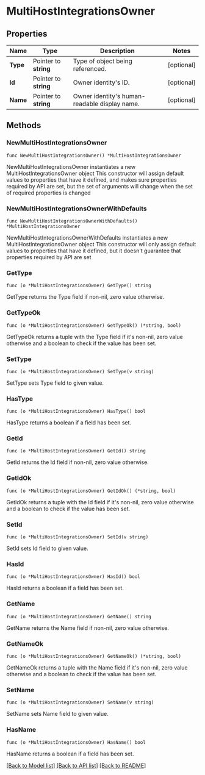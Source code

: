 # MultiHostIntegrationsOwner

## Properties

Name | Type | Description | Notes
------------ | ------------- | ------------- | -------------
**Type** | Pointer to **string** | Type of object being referenced. | [optional] 
**Id** | Pointer to **string** | Owner identity&#39;s ID. | [optional] 
**Name** | Pointer to **string** | Owner identity&#39;s human-readable display name. | [optional] 

## Methods

### NewMultiHostIntegrationsOwner

`func NewMultiHostIntegrationsOwner() *MultiHostIntegrationsOwner`

NewMultiHostIntegrationsOwner instantiates a new MultiHostIntegrationsOwner object
This constructor will assign default values to properties that have it defined,
and makes sure properties required by API are set, but the set of arguments
will change when the set of required properties is changed

### NewMultiHostIntegrationsOwnerWithDefaults

`func NewMultiHostIntegrationsOwnerWithDefaults() *MultiHostIntegrationsOwner`

NewMultiHostIntegrationsOwnerWithDefaults instantiates a new MultiHostIntegrationsOwner object
This constructor will only assign default values to properties that have it defined,
but it doesn't guarantee that properties required by API are set

### GetType

`func (o *MultiHostIntegrationsOwner) GetType() string`

GetType returns the Type field if non-nil, zero value otherwise.

### GetTypeOk

`func (o *MultiHostIntegrationsOwner) GetTypeOk() (*string, bool)`

GetTypeOk returns a tuple with the Type field if it's non-nil, zero value otherwise
and a boolean to check if the value has been set.

### SetType

`func (o *MultiHostIntegrationsOwner) SetType(v string)`

SetType sets Type field to given value.

### HasType

`func (o *MultiHostIntegrationsOwner) HasType() bool`

HasType returns a boolean if a field has been set.

### GetId

`func (o *MultiHostIntegrationsOwner) GetId() string`

GetId returns the Id field if non-nil, zero value otherwise.

### GetIdOk

`func (o *MultiHostIntegrationsOwner) GetIdOk() (*string, bool)`

GetIdOk returns a tuple with the Id field if it's non-nil, zero value otherwise
and a boolean to check if the value has been set.

### SetId

`func (o *MultiHostIntegrationsOwner) SetId(v string)`

SetId sets Id field to given value.

### HasId

`func (o *MultiHostIntegrationsOwner) HasId() bool`

HasId returns a boolean if a field has been set.

### GetName

`func (o *MultiHostIntegrationsOwner) GetName() string`

GetName returns the Name field if non-nil, zero value otherwise.

### GetNameOk

`func (o *MultiHostIntegrationsOwner) GetNameOk() (*string, bool)`

GetNameOk returns a tuple with the Name field if it's non-nil, zero value otherwise
and a boolean to check if the value has been set.

### SetName

`func (o *MultiHostIntegrationsOwner) SetName(v string)`

SetName sets Name field to given value.

### HasName

`func (o *MultiHostIntegrationsOwner) HasName() bool`

HasName returns a boolean if a field has been set.


[[Back to Model list]](../README.md#documentation-for-models) [[Back to API list]](../README.md#documentation-for-api-endpoints) [[Back to README]](../README.md)


